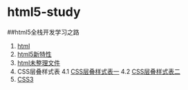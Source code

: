 # html5-study
##html5全栈开发学习之路

1. [html](https://github.com/wukainf/html5-study/tree/master/html)
2. [html5新特性](https://github.com/wukainf/html5-study/tree/master/html新特性)
3. [html未整理文件](https://github.com/wukainf/html5-study/tree/master/html未整理文件)
4. CSS层叠样式表
  4.1 [CSS层叠样式表一](https://github.com/wukainf/html5-study/tree/master/CSS层叠样式表第一次添加)
  4.2 [CSS层叠样式表二](https://github.com/wukainf/html5-study/tree/master/CSS层叠样式表第二次添加)
5. [CSS3](https://github.com/wukainf/html5-study/tree/master/CSS新增特性)

